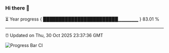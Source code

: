 ### Hi there 👋

⏳ Year progress { ████████████████████████▁▁▁▁▁▁ } 83.01 %

---

⏰ Updated on Thu, 30 Oct 2025 23:37:36 GMT

![Progress Bar CI](https://github.com/IshwaranRudhara/GIT-ACTION/workflows/Progress%20Bar%20CI/badge.svg)

